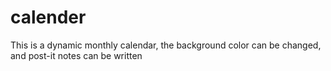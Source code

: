 # calender
This is a dynamic monthly calendar, the background color can be changed, and post-it notes can be written
